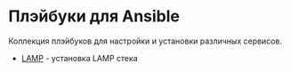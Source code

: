 # Плэйбуки для Ansible

Коллекция плэйбуков для настройки и установки различных сервисов.

- [LAMP](./LAMP/) - установка LAMP стека
